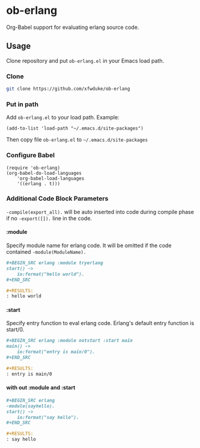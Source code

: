 # ob-erlang
Org-Babel support for evaluating erlang source code.

## Usage
Clone repository and put `ob-erlang.el` in your Emacs load path.

### Clone

```bash
git clone https://github.com/xfwduke/ob-erlang
```

### Put in path
Add `ob-erlang.el` to your load path. Example:

```elisp
(add-to-list 'load-path "~/.emacs.d/site-packages")
```
Then copy file `ob-erlang.el` to `~/.emacs.d/site-packages`

### Configure Babel

```elisp
(require 'ob-erlang)
(org-babel-do-load-languages
    'org-babel-load-languages
    '((erlang . t)))
```

### Additional Code Block Parameters

`-compile(export_all).` will be auto inserted into code during compile phase if no `-export([]).` line in the code.

#### :module

Specify module name for erlang code.
It will be omitted if the code contained `-module(ModuleName).`

```org
#+BEGIN_SRC erlang :module tryerlang
start() ->
	io:format("hello world").
#+END_SRC

#+RESULTS:
: hello world
```

#### :start

Specify entry function to eval erlang code.
Erlang's default entry function is start/0.

```org
#+BEGIN_SRC erlang :module notstart :start main
main() ->
	io:format("entry is main/0").
#+END_SRC

#+RESULTS:
: entry is main/0
```

#### with out :module and :start

```org
#+BEGIN_SRC erlang
-module(sayhello).
start() ->
	io:format("say hello").
#+END_SRC

#+RESULTS:
: say hello
```
